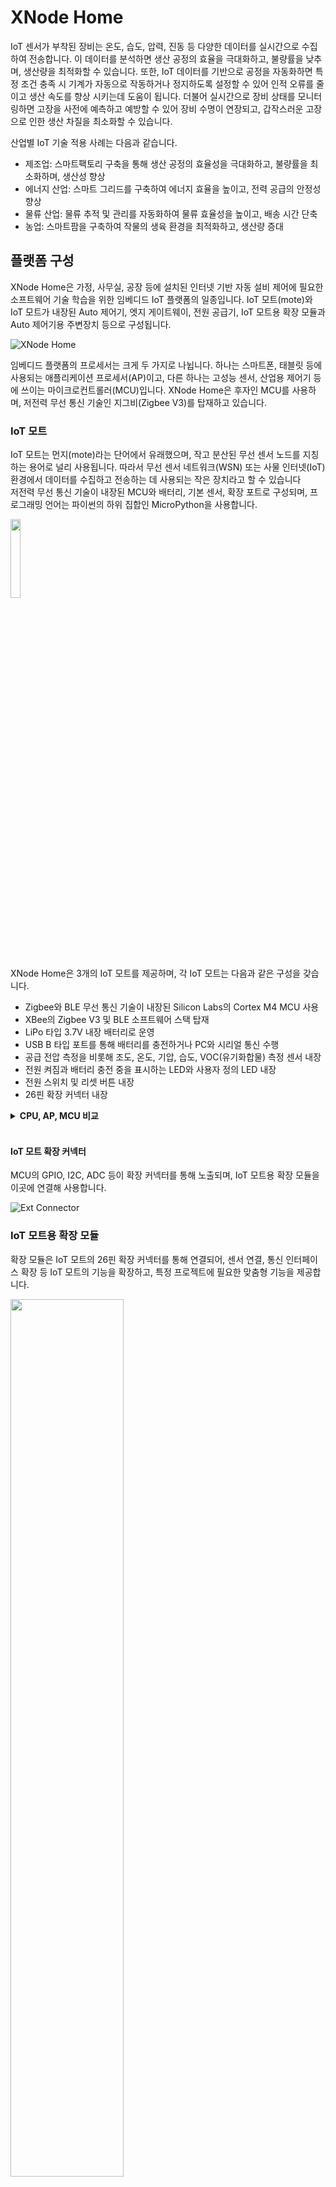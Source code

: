<style type='text/css'>
  [class*="shadow-box"] {
    border-radius: 10px;
    padding: 1.0em;
    box-shadow: 0 20px 50px -25px rgba(0, 0, 0, 0.7);
    display: flex;
    flex-direction: column;
    background-color: rgba(220, 220, 220, 0.01);
}
</style>

# XNode Home
IoT 센서가 부착된 장비는 온도, 습도, 압력, 진동 등 다양한 데이터를 실시간으로 수집하여 전송합니다. 이 데이터를 분석하면 생산 공정의 효율을 극대화하고, 불량률을 낮추며, 생산량을 최적화할 수 있습니다.
또한, IoT 데이터를 기반으로 공정을 자동화하면 특정 조건 충족 시 기계가 자동으로 작동하거나 정지하도록 설정할 수 있어 인적 오류를 줄이고 생산 속도를 향상 시키는데 도움이 됩니다. 더불어 실시간으로 장비 상태를 모니터링하면 고장을 사전에 예측하고 예방할 수 있어 장비 수명이 연장되고, 갑작스러운 고장으로 인한 생산 차질을 최소화할 수 있습니다.

산업별 IoT 기술 적용 사례는 다음과 같습니다.

- 제조업: 스마트팩토리 구축을 통해 생산 공정의 효율성을 극대화하고, 불량률을 최소화하며, 생산성 향상
- 에너지 산업: 스마트 그리드를 구축하여 에너지 효율을 높이고, 전력 공급의 안정성 향상 
- 물류 산업: 물류 추적 및 관리를 자동화하여 물류 효율성을 높이고, 배송 시간 단축
- 농업: 스마트팜을 구축하여 작물의 생육 환경을 최적화하고, 생산량 증대

## 플랫폼 구성
XNode Home은 가정, 사무실, 공장 등에 설치된 인터넷 기반 자동 설비 제어에 필요한 소프트웨어 기술 학습을 위한 임베디드 IoT 플랫폼의 일종입니다. IoT 모트(mote)와 IoT 모트가 내장된 Auto 제어기, 엣지 게이트웨이, 전원 공급기, IoT 모트용 확장 모듈과 Auto 제어기용 주변장치 등으로 구성됩니다.  

![XNode Home](res/xnode_home.png)

임베디드 플랫폼의 프로세서는 크게 두 가지로 나뉩니다. 하나는 스마트폰, 태블릿 등에 사용되는 애플리케이션 프로세서(AP)이고, 다른 하나는 고성능 센서, 산업용 제어기 등에 쓰이는 마이크로컨트롤러(MCU)입니다. XNode Home은 후자인 MCU를 사용하며, 저전력 무선 통신 기술인 지그비(Zigbee V3)를 탑재하고 있습니다.

### IoT 모트
IoT 모트는 먼지(mote)라는 단어에서 유래했으며, 작고 분산된 무선 센서 노드를 지칭하는 용어로 널리 사용됩니다. 따라서 무선 센서 네트워크(WSN) 또는 사물 인터넷(IoT) 환경에서 데이터를 수집하고 전송하는 데 사용되는 작은 장치라고 할 수 있습니다  
저전력 무선 통신 기술이 내장된 MCU와 배터리, 기본 센서, 확장 포트로 구성되며, 프로그래밍 언어는 파이썬의 하위 집합인 MicroPython을 사용합니다.

<img src="res/iot_mote.png" width=18%>

XNode Home은 3개의 IoT 모트를 제공하며, 각 IoT 모트는 다음과 같은 구성을 갖습니다.

- Zigbee와 BLE 무선 통신 기술이 내장된 Silicon Labs의 Cortex M4 MCU 사용
- XBee의 Zigbee V3 및 BLE 소프트웨어 스택 탑재
- LiPo 타입 3.7V 내장 배터리로 운영
- USB B 타입 포트를 통해 배터리를 충전하거나 PC와 시리얼 통신 수행
- 공급 전압 측정을 비롯해 조도, 온도, 기압, 습도, VOC(유기화합물) 측정 센서 내장
- 전원 켜짐과 배터리 충전 중을 표시하는 LED와 사용자 정의 LED 내장
- 전원 스위치 및 리셋 버튼 내장
- 26핀 확장 커넥터 내장

<details>
<summary><b>CPU, AP, MCU 비교</b></summary>
<div class="shadow-box">
CPU(Central Processing Unit), AP(Application Processor), 그리고 MCU(Microcontroller Unit)는 모두 데이터를 처리하는 전자 장치이지만, 설계 목적, 성능, 그리고 사용되는 환경에 따라 다음과 같은 뚜렷한 차이점을 가지고 있습니다.</p>

구분         | CPU                                                       |	AP 	                                                                        |MCU 
-------------|----------------------------------------------------------|-------------------------------------------------------------------------------|---------------------------------------------
주 용도       | 범용 컴퓨팅, 고성능 작업 (데스크탑, 노트북, 서버)	                  | 모바일 기기의 핵심 제어 (스마트폰, 태블릿)	                                             |특정 작업 제어, 임베디드 시스템 (가전제품, 산업 장비, IoT 기기)
핵심 역할     | 시스템의 주 연산 처리 장치, 운영체제 및 응용 프로그램 실행	           | CPU, GPU, 통신 모뎀, DSP, NPU 등을 통합한 SoC(System-on-Chip), 모바일 기기의 모든 기능 제어	| CPU, 메모리, I/O 인터페이스를 단일 칩에 통합, 특정 기능 수행 및 제어
성능         |	높음: 높은 클럭 속도, 다중 코어, 대용량 캐시 메모리                 | 균형 잡힘: CPU 성능은 PC 대비 낮으나, GPU, NPU 등 특화된 처리 장치 통합, 효율적인 전력 관리	     | 낮음: 낮은 클럭 속도, 단일 코어, 제한된 메모리, 실시간 처리에 중점
전력 소모      |	높음: 수십~수백 와트 (W)                                    |	낮음: 수 와트 (W) 이하, 배터리 수명 최적화                                             | 매우 낮음: 밀리와트(mW) ~ 마이크로와트(µW), 장시간 배터리 구동 또는 에너지 하베스팅에 적합
아키텍처      |	x86, ARM64                                              | 주로 ARM                                                                         |	ARM, PIC, AVR, 8051, RISC-V 등 다양
메모리        |	외부 RAM 및 저장 장치(HDD, SSD) 연결 필요	                   | 내장 RAM, 스토리지                                                                  | 소량의 내장 RAM 및 플래시 메모리
운영체제      | (OS)	Windows, macOS, Linux 등 범용 OS	                     | Android, iOS 등 모바일 OS                                                          | 경량 OS (RTOS) 또는 펌웨어
집적도        | 낮음: 주로 CPU 단일 칩으로 구성	                               | 매우 높음: CPU, GPU, 모뎀 등 다양한 기능이 하나의 칩에 집적된 SoC 형태                       | 높음: CPU, 메모리, I/O 인터페이스 등이 단일 칩에 통합
주변 장치 연결 | 메인보드를 통해 그래픽 카드, 저장장치, 네트워크 카드 등 다양한 장치와 연결 | 내장된 다양한 센서(카메라, GPS, 가속도 센서 등), 통신 모듈(Wi-Fi, Bluetooth, Cellular)과 연결 | ADC, DAC, UART, SPI, I2C, PWM 등 다양한 센서 및 액추에이터와 연결
냉각 시스템	   | 고성능으로 인한 발열 때문에 쿨러, 히트싱크 등 냉각 시스템 필수         |	저전력 설계로 발열이 적으나, 고사양 작업 시 방열판 등이 사용될 수 있음                           | 일반적으로 별도의 냉각 시스템 불필요
대표 제조사    | Intel, AMD                                               |	Qualcomm, Apple, Samsung, MediaTek, HiSilicon(Huawei)	                         | NXP, Microchip, STMicroelectronics, Renesas, Texas Instruments

</div>
</details></br>

#### IoT 모트 확장 커넥터
MCU의 GPIO, I2C, ADC 등이 확장 커넥터를 통해 노출되며, IoT 모트용 확장 모듈을 이곳에 연결해 사용합니다.

![Ext Connector](res/mote_ext_connect.png)

### IoT 모트용 확장 모듈
확장 모듈은 IoT 모트의 26핀 확장 커넥터를 통해 연결되어, 센서 연결, 통신 인터페이스 확장 등 IoT 모트의 기능을 확장하고, 특정 프로젝트에 필요한 맞춤형 기능을 제공합니다.

<img src="res/ext_modules.png" width=60%>

#### BASIC 모듈  
BASIC 모듈은 LED, 버튼, 부저와 같은 필수적인 입출력 요소를 통합하여, 사용자가 별도의 부품 없이도 간단한 인터페이스를 빠르게 구성할 수 있도록 설계되었습니다. 따라서, 간단한 기능 테스트를 위한 시제품 제작에 적합합니다.

#### PIR 모듈  
PIR 모듈에 내장된 PIR 센서(Passive Infrared Sensor)는 사람이나 동물의 움직임을 감지하는 데 사용되는 전자 센서입니다. 수동적이라는 이름에서 알 수 있듯이, 센서 자체가 적외선을 방출하는 것이 아니라 주변 환경에서 방출되는 적외선을 감지하여 작동합니다. 주로 보안 시스템, 자동 조명, 자동문 등 다양한 분야에서 활용됩니다.

#### IRTHERMO 모듈  
IRTHERMO 모듈에 내장된 적외선 온도 센서는 물체에서 방출되는 적외선 복사 에너지를 감지하여 온도를 측정하는 비접촉식 온도 센서입니다. 물체에 직접 접촉하지 않고 온도를 측정할 수 있기 때문에 다양한 산업 및 일상 생활에서 널리 사용됩니다.

#### IMU 모듈  
IMU 모듈에 내장된 관성 측정 장치(IMU: Inertial Measurement Unit)는 물체의 움직임과 방향을 측정하는 전자 장치입니다. 우리 주변의 스마트폰, 드론, 로봇, 자동차 내비게이션 시스템 등 다양한 곳에서 사용되고 있습니다. IMU 모듈은 가속도계, 자이로스코프, 지자기 센서(자력계)를 결합하여 3차원 공간에서의 움직임을 정밀하게 측정합니다.

#### GPS 모듈  
범지구 위치 결정 시스템(GPS: Global Positioning System)는 지구 궤도를 도는 여러 개의 위성을 이용하여 지구상의 위치를 정확하게 측정하는 위성 항법 시스템입니다. 미국 국방부에서 군사 목적으로 개발되었지만, 현재는 민간에서 내비게이션, 측량, 지도 제작, 시간 동기화 등 다양한 용도로 널리 사용되고 있습니다.  
GPS 모듈에 내장된 GPS 수신기는 최소 4개 이상의 GPS 위성으로부터 신호를 받아 자신의 위치를 계산합니다. 각 위성은 고유의 신호와 함께 신호를 보낸 시간 정보를 포함하여 전파를 송신합니다. 수신기는 각 위성에서 보낸 신호가 도달하는 시간 차이를 측정하여 각 위성과의 거리를 계산합니다.   
이때 삼변 측량(Trilateration)이라는 수학적 원리가 사용됩니다. 3개의 위성과의 거리를 알면 2차원 평면에서의 위치를 결정할 수 있고, 4개의 위성과의 거리를 알면 3차원 공간에서의 위치(위도, 경도, 고도)를 정확하게 결정할 수 있습니다.

### Auto 제어기
Auto 제어기는 릴레이, PWM 컨트롤러, IO 포트를 통해 산업 현장의 다양한 장치를 제어할 수 있습니다. 릴레이를 이용하여 12V 조명이나 환풍기를 켜고 끌 수 있으며, PWM 컨트롤러로는 12V 조명의 밝기나 DC 모터의 속도를 정밀하게 조절할 수 있습니다. 또한, IO 포트를 통해 3.3V 스위치, 가스 누설 감지 센서 등을 연결하여 다양한 상황을 감지하고 대응할 수 있습니다. 
Auto 제어기의 두뇌에 해당하는 IoT 모트는 배터리 대신 외부 전원을 사용하므로 전원 관리가 용이하며, 필요시 리셋 버튼을 통해 시스템을 재시작할 수 있습니다.

<img src="res/auto_ctrl.png" width=40%>

다음은 Auto 제어기에서 IoT 모트를 제외한 추가 구성입니다.

- IoT 모트의 IO 라인과 전원으로 구성된 디지털 IO 터미널 블록 제공
- 전원을 사용하는 ON-OFF 형태의 외부 장치(조명, 환기팬 등)를 연결할 수 있도록 공용 접점(Common)과 A접점(normmal open)으로 구성된 3개 채널 릴레이 터미널 블록 제공
- PWM 컨트롤러에 연결하여 최대 2kHz 주파수의 12V PWM 신호를 출력할 수 있는 4개 채널 PWM 터미널 블록 제공
- 12V DC 전원으로 운영

**터미널 블록**  
단자대 또는 단자판이라 불리는 터미널 블록은 전기 회로에서 전선들을 연결하기 위한 모듈식 연결 장치입니다. 간단히 말해, 여러 전선을 안전하고 깔끔하게 연결할 수 있도록 해주는 부품입니다. 특히 산업 현장이나 제어 패널 등에서 배선을 정리하고 유지 보수를 용이하게 하기 위해 널리 사용됩니다. 

<img src="res/term_block.png" width=20%>

터미널 블록은 크게 다음과 같은 부분으로 구성됩니다.

- 절연체 (Insulating Body/Housing): 플라스틱(나일론, 폴리카보네이트 등) 또는 세라믹과 같은 절연 재료로 만들어진 몸체. 전기적 안전을 확보하고 단자들을 고정하는 역할
- 도체 (Conductor/Terminal): 금속(구리, 황동 등)으로 만들어진 부분으로, 전선과 연결되어 전류 전달
- 클램핑 부품 (Clamping Mechanism): 전선을 도체에 단단히 고정하는 부분. 나사, 스프링, 레버 등의 형태로 제공

#### Auto 제어기 터미널 블록  
Auto 제어기에는 PCB에 견고하게 고정된 나사식 터미널 블록이 장착되어 있습니다. 이 터미널 블록은 전선과 제어기 간의 안정적인 연결을 제공합니다. 전선을 연결할 때는 먼저 전선의 피복을 적절히 벗긴 후, 각 단자에 삽입합니다. 이후 일자 드라이버를 사용하여 단자의 나사를 시계 방향으로 돌려 조여 전선을 단단히 고정합니다.

Auto 제어기의 PWM 채널, 릴레이 채널, 그리고 사용자가 용도에 맞게 설정할 수 있는 디지털 IO 핀들이 터미널 블록을 통해 외부로 연결됩니다. 따라서 사용자는 터미널 블록의 각 단자에 필요한 전선을 연결함으로써 다양한 외부 장치와 편리하게 연결하고 제어할 수 있습니다.

<img src="res/auto_term_block.png" width=50%>  

디지털 IO 터미널 블록의 단자 구성은 다음과 같습니다.

- P18 단자: 내부에 전압 분배 저항이 연결되어 있어, 12V Active Hight 신호(입력이 없으면 LOW, 입력이 있으면 HIGH)를 출력하는 입력 장치 연결
- P18 단자: 내부에 풀업(Pull-Up) 저항이 연결되어 있어, Active Low 신호(입력이 없으면 HIGH, 입력이 있으면 LOW)를 출력하는 입력 장치 연결
- P8, P23 단자: 3V3에서 동작하는 입출력 장치 연결
  - 스위치의 2가닥 제어선 중 한쪽을 3V3 전원 단자에 연결하고, 다른 한쪽을 P8 또는 P23 단자에 연결하면 스위치를 누를 때마다 P8 또는 P23은 HIGH 레벨이 됨
- 3V3, 5V, 12V, GND으로 구성된 전원 단자도 함께 제공함
  - 전원선을 잘못 연결할 경우 **장비가 파손될 수 있으므로** 각별히 주의 

다음은 릴레이 터미널 블록 단자 구성입니다.

- 2.54mm 2핀 점퍼 쇼트 커넥터를 통해 해당 채널의 공용 접점 단자(이하 C 단자)에 내부 전원 연결 설정
  - 12V 또는 5V 전원을 공급하거나 공급하지 않음
- 제품 출고 시 1번 채널의 C 단자는 전원에 연결되어 있지 않지만, **2번과 3번 채널의 C 단자는 내부적으로 12V 전원이 연결되어 있음**

다음은 PWMM 터미널 블록의 단자 구성입니다.

- 2.54mm 2핀 점퍼 쇼트 커넥터를 통해 모든 PWM 채널의 최대 전압 선택
  - 12V 또는 5V 출력 전원 중 선택
- 제품 출고 시 최대 출력 전압은 12V
- 12V 전원 및 GND 단자도 함께 제공함


### Auto 제어기용 주변장치
XNode Home에는 가정이나 빌딩, 공장 자동화에 사용되는 환기팬이나 조명, 도어락, 가스 밸브 차단기, 가스 누설 감지기 등이 포함되어 있으며, 이들은 목적에 따라 Auto 제어기의 릴레이나 PWM 컨트롤러, IO 포트에 대응하는 터미널 단자에 연결해 사용합니다.

### 환기팬  
환기팬으은 단방향으로 회전하는 12V DC 모터가 내장되어 있으며, 검은색 선은 GND 단자, 빨간색 선은 릴레이 또는 PWM 채널 단자에 연결해 사용합니다. 이때 ON-OFF 제어가 필요하면 빨간색 선을 **릴레이 2번 또는 3번 채널 NO 단자**에 연결하고, 가변 속도 제어가 필요하면 PWM 채널 단자에 연결하면 됩니다.

<img src="res/auto_fan.png" width=20%>

#### 조명  
고휘도 LED로 구성된 조명은 환기팬과 같이 검은색 선은 GND 단자, 빨간색 선은 릴레이 또는 PWM 채널 단자에 연결해 사용합니다. 빨간색 선은 ON-OFF 제어를 수행할 때는 **릴레이 2번 또는 3번 채널 NO 단자**에 연결하고, 가변 밝기 제어가 필요하면 PWM 채널 단자에 연결합니다.

<img src="res/auto_lamp.png" width=20%>

#### 도어락  
도어락은 기계식과 디지털식으로 나눠지는데, XNode Home에서 채택한 디지털 도어락은 외부 장치와 내부 장치로 구성됩니다. 외부 장치는 번호 입력부와 카드 인식부 등으로, 내부 장치는 모터, 구동부, 잠금쇠, 제어 회로, 수동 개폐 장치 등으로 구성됩니다.  
제어는 내장 장치에 건전지를 채워 넣고 2가닥의 신호선을 각각 릴레이 1번 채널 C와 NO 단자에 연결해 사용합니다.  

<img src="res/auto_doorlock.png" width=30%>

#### 가스 밸브 차단기  
가스 밸브 차단기(또는 가스 안전 차단기)는 가스 누출로 인한 화재나 폭발 사고를 예방하기 위해 가스 밸브를 자동으로 차단하는 장치입니다. 특히 가스레인지 사용 중 깜빡 잊고 밸브를 잠그지 않았을 경우 발생할 수 있는 사고를 막아주는 중요한 안전 장치입니다.  
양방향으로 회전하는 12V DC 모터가 토크가 높은 기어와 함께 장착되어 있으며, 검은색 선과 빨간색 선을 각각 PWM 채널 2개 단자에 연결해 사용합니다.

<img src="res/auto_gas_breaker.png" width=10%>

#### 가스 누설 감지기  
가스 누설 감지기는 공기 중의 가스 농도를 실시간으로 감지하여 누출 여부를 알려주는 장치입니다. 가스 누출은 화재, 폭발, 인체 질식 등 심각한 사고를 초래할 수 있으므로, 가정 및 산업 현장에서 필수적인 안전 장비로 자리 잡았습니다.  
감지기 내부에는 가스에 반응하는 센서가 내장되어 있으며, 이 센서는 특정 가스에 노출될 경우 전기 전도도나 저항 등의 전기적 특성이 변화하는 원리를 이용합니다. 이러한 변화를 감지 회로가 감지하여 경보를 발생시키거나 외부 제어 장치로 신호를 전송합니다.  
XNode Home에 포함된 감지기는 가스 누출이 감지되면, 연결된 신호선을 통해 12V DC High 신호를 출력(ActiveHigh)합니다. 이 신호는 IO 터미널의 P18과 같은 디지털 입력 단자에 연결해 사용합니다.

<img src="res/auto_gas_detector.png" width=10%>

### 엣지 게이트웨이
엣지 게이트웨이는 Zigbee 기반의 IoT 기기(예: IoT 모트, Auto 제어기)와 인터넷 간의 통신을 중계하는 역할을 하는 소형 컴퓨터입니다. Wi-Fi 또는 이더넷 연결을 통해 인터넷에 접속하며, 여러 대의 IoT 기기를 동시에 관리할 수 있습니다.  
NVIDA의 Jetson nano 플랫폼에서 Ubuntu 리눅스로 운영되며, 오픈 MQTT(Message Queuing Telemetry Transport) 브로커인 모스키토(Mosquitto)가 내장되어 있습니다. 

<img src="res/edge.png" width=37%>

### 전원 공급기
전원 공급기는 12V DC 입력을 받아 최대 3개의 12V DC 출력으로 분배합니다. 이를 통해 여러 대의 Auto 제어기 및 엣지 게이트웨이에 안정적인 전원 공급이 가능합니다. 또한, Auto 제어기와 동일하게 IoT 모트와 터미널 IO 블록을 내장하고 있어 필요에 따라 주변 장치를 추가로 연결할 수 있습니다.  
전원 공급기에 포함된 2x16 텍스트 LCD에는 실시간으로 현재 전력 공급 상태를 표시합니다.

<img src="res/power_ctrl.png" width=40%>

### USB 허브 
USB 허브는 여러 대의 IoT 모트와 Auto 제어기를 하나의 PC에 연결하여 다중 장치 통신 환경을 구축하는 데 사용됩니다. PC는 USB를 통해 연결된 IoT 모트를 가상 COM 포트(가상 시리얼 장치)로 인식하며, 각 COM 포트 번호를 통해 장치를 구분합니다.

<img src="res/usb_hub.png" width=20%>

----------

## 실습 환경
본 문서에서 IoT 모트와 IoT 모트 내장형 Auto 제어기는 실습 장비로 통칭합니다. 실습을 시작하려면 먼저 실습 장비에 전원을 공급하고 PC와 USB 케이블로 연결합니다. 연결이 완료되면 PC는 실습 장비와의 통신을 위한 가상 시리얼 포트를 자동으로 생성합니다. 다음으로, 실습 장비에서 실행할 펌웨어는 MicroPython 라이브러리와 마이크로컨트롤러 환경에 맞춰 축소된 파이썬 문법을 사용해 작성합니다. 이후, 필요에 따라 paho-mqtt, pyside6 등의 라이브러리와 파이썬 문법을 활용하여 실습 장비와 PC 간 시리얼 통신을 위한 브릿지 또는 GUI 프로그램을 작성합니다. 이를 위해 [101 개발환경]에서 소개한 개발 환경 구성을 참고하시기 바랍니다. 마지막으로, 오픈 소스 도구인 upyboard을 사용하여 작성된 펌웨어를 실습 장비에 배포하고 실행합니다.

[101 개발환경]:https://github.com/PlanXStudio/meister/blob/main/common/101_개발환경.md

일반적으로 IoT 모트와 같은 MCU 기반 장비는 C 언어로 개발됩니다. 그러나 C 언어는 학습 곡선이 가파르고, 메모리 관리 등에 숙련된 개발 경험을 필요로 합니다. 반면 XNode Home은 최근 인공지능 개발에 널리 쓰이는 파이썬을 경량화한 MicroPython을 채택하여, C 언어보다 쉽고 빠르게 원하는 결과를 얻을 수 있다는 장점을 제공합니다.

<details>
<summary><b>파이썬과 MicroPython 비교</b></summary>
<div class="shadow-box">

파이썬(Python)과 MicroPython은 모두 인기 있는 프로그래밍 언어이지만, 사용 목적과 기능, 성능 면에서 뚜렷한 차이점이 있습니다.

1. 사용 목적
   - 파이썬: 범용 프로그래밍 언어로, 웹 개발, 데이터 과학, 인공 지능, 머신러닝, 데스크톱 애플리케이션, 시스템 스크립팅 등 다양한 분야서 사용
   - MicroPython: 임베디드 시스템, 마이크로컨트롤러, IoT 장치와 같이 리소스가 제한된 환경에서 사용하도록 설계된 파이썬의 경량화된 버전

2. 크기와 성능
   - 파이썬: 상대적으로 크고 무거운 언어. 인터프리터와 표준 라이브러리가 많은 메모리를 차지하며, 실행 속도도 MicroPython에 비해 느림
   - MicroPython: 매우 작고 효율적으로 설계됨. 인터프리터와 핵심 라이브러리가 수백 킬로바이트(KB)에 불과하며, RAM 사용량도 매우 적음. 실행 속도는 파이썬보다 빠르지만, 여전히 C/C++와 같은 컴파일 언어보다는 느림

3. 라이브러리 지원
   - 파이썬: 방대하고 풍부한 표준 라이브러리와 서드파티 라이브러리 제공. NumPy, Pandas, TensorFlow, Django 등 유명 라이브러리를 포함하여 거의 모든 분야에 필요한 라이브러리를 찾을 수 있음
   - MicroPython: 파이썬 표준 라이브러리의 일부만 지원하며, 서드파티 라이브러리 지원도 제한적. 주로 하드웨어 제어, 네트워킹, 센서 인터페이스 등 임베디드 시스템에 필요한 기능에 중점을 둔 라이브러리 제공

4. 문법 및 기능
   - 파이썬: 완전한 기능을 갖춘 언어로, 객체 지향 프로그래밍, 함수형 프로그래밍, 메타프로그래밍 등 다양한 프로그래밍 패러다임 지원
   - MicroPython: 파이썬 3 문법을 대부분 지원하지만, 일부 고급 기능이나 덜 사용되는 기능은 제외. 예를 들어, 일부 데코레이터, 메타클래스, 복잡한 제너레이터 표현식 등이 제한될 수 있음

5. 하드웨어 제어
   - 파이썬: 운영체제 추상화를 통해 하드웨어와 간접적으로 상호 작용. 직접적인 하드웨어 제어는 일반적으로 C/C++로 작성된 확장 모듈을 통해 이루어짐
   - MicroPython: 마이크로컨트롤러의 하드웨어에 직접 접근하고 제어할 수 있도록 설계됨. GPIO, UART, SPI, I2C, PWM, ADC 등 하드웨어 인터페이스를 직접 조작할 수 있는 API 제공

6. 개발 환경
   - 파이썬: Windows, macOS, Linux 등 다양한 운영체제에서 실행되며, PyCharm, VSCode, Jupyter Notebook 등 다양한 개발 도구 사용
   - MicroPython: 일반적으로 마이크로컨트롤러 보드에 직접 업로드되어 실행됨. 개발을 위해서는 보드와 연결할 수 있는 시리얼 콘솔과 코드 편집기 필요. Thonny, uPyCraft, Mu 등 MicroPython 개발에 특화된 IDE도 있음.

7. REPL (Read-Eval-Print Loop)
   - 파이썬: 대화형 인터프리터를 제공하여 코드를 한 줄씩 실행하고 결과를 즉시 확인할 수 있음
   - MicroPython: 마찬가지로 REPL을 지원하며, 이를 통해 마이크로컨트롤러와 실시간으로 상호 작용하며 코드를 테스트하고 디버깅할 수 있음. (하드웨어 제어에 매우 유용)

</div>
</details></br>

다음은 전체 실습 환경 구성입니다.  

<img src="res/lect_env.png" width=90%>  

### PC에 실습 장비 연결
IoT 모트는 내장 배터리를 통해 전원 스위치를 켜는 즉시 사용할 수 있으며, PC와 USB 케이블로 연결하면 자동으로 충전됩니다. 반면 Auto 제어기에 포함된 IoT 모트는 배터리 없이 외부 전원을 연결하여 작동하며, 따라서 전원 스위치가 없습니다.  
실습 장비와 PC를 연결하기 위해 제공되는 USB 케이블의 PC 연결 부분은 USB Type A 커넥터 형태입니다. 만약 사용자의 PC에 USB Type A 포트가 없고 Type C 포트만 있다면, 별도로 **Type C to A 변환 젠더**를 준비하여 연결해야 합니다.

#### IoT 모트  

<img src="res/iot_mote_simple.png" width=20%>  

1. USB Type-A to Micro USB Type-B 케이블을 준비합니다. 이 케이블은 PC의 USB Type-A 커넥터에 연결하는 한쪽 끝과 실습 장비의 Micro USB Type-B 커넥터를 연결하는 다른 한쪽 끝으로 구성되어 있습니다. 

   <img src="res/usb_cable_1.png" width=20%>  

2. 전원 스위치를 켜짐(ON) 쪽으로 옮기면, 전원 LED가 켜집니다.

3. 준비한 케이블로 PC와 실습 장비를 연결합니다. 배터리 잔량이 부족할 경우 충전 LED가 점등되면서 충전이 시작됩니다.

4. PC에서 가상 시리얼 포트가 생성되었는지 확인합니다.
   1. 윈도우: '장치 관리자 > 포트(COM & LPT) > USB Serial Port(COMx)'
   2. 리눅스/맥: '터미널 > ls /dev/tty*'

<img src="res/iot_mote_connect.png" width=45%>  

</p> 

<details open>
<summary><b>USB 케이블 연결과 전원 켜기</b></summary>
<div class="shadow-box">

실습 장비의 전원 스위치가 꺼진(OFF) 상태에서 USB 케이블을 먼저 연결하면, PC 전원이 실습 장비에 공급되어 실습 장비의 USB to Serial 칩이 활성화됩니다.  
하지만 마이크로컨트롤러는 꺼진 상태이므로 프로그래밍은 불가능 합니다. 이때는 전원 스위치를 켜면(ON) 프로그래밍 할 수 있습니다.

</div>
</details></br>

#### Auto 제어기  
1. USB Type-A to Micro USB Type-B 케이블을 준비합니다. 

2. 12V DC 전원 어댑터를 실습 장비의 전원 포트에 연결합니다. 

3. 준비한 케이블로 PC와 실습 장비를 연결합니다.

4. PC에서 가상 시리얼 포트가 생성되었는지 확인합니다.


<img src="res/auto_ctrl_connect.png" width=45%>  


#### USB 허브   
여러 대의 실습 장비를 PC의 USB 포트에 직접 연결하는 대신, 제공된 USB 허브를 이용하여 한 번에 연결할 수 있습니다.

1. USB Type-A to Micro USB Type-B 케이블과 추가로 PC와 허브를 연결할 Micro USB 3.0 Type B to USB 3.0 Type A 케이블을 준비합니다. 
   
   <img src="res/usb_cable_2.png" width=20%>  

2. 5V USB 허브용 전원 어댑터를 USB 허브에 연결합니다.

3. 준비한 두 번째 USB 케이블로 PC와 허브를 연결합니다.

4. 준비한 첫 번째 USB 케이블로 실습 장비와 USB 허브를 연결합니다.

5. PC에서 가상 시리얼 포트가 생성되었는지 확인하는데, 한 번에 하나씩 확인하면서 연결합니다.

<img src="res/usb_hub_connect.png" width=60%>  

#### 전원 공급기    
여러 대의 Auto 제어기를 USB 허브를 이용하여 연결할 때 하나의 전원 어댑터로 통합하여 전원을 공급하면 더욱 편리하게 시스템을 운영할 수 있습니다. 이는 복수의 전원 어댑터를 사용해야 하는 번거로움을 줄여줍니다.

1. 제공되는 12V DC 전원 어댑터를 전원 공급기의 입력 포트에 연결합니다.

2. 별도 전원 케이블을 이용해 전원 공급기의 출력과 실습 장비의 전원 포트를 연결합니다.

<img src="res/total_connect.png" width=70%>  

### MicroPython 개발 툴 설치
[101 개발환경]에서 소개한 VSCode 기반 파이썬 개발 환경 구축을 완료했다면, MicroPython이 탑재된 실습 장비를 지원하기 위해 upyboard를를 추가로 설치합니다.

upyboard는 명령행 도구로 파이썬 개발 환경을 확장하여 PC와 실습 장비 간의 원활한 통신 및 MicroPython 코드 실행을 지원하는 툴입니다. 실습 장비 탐색 및 초기화, 펌웨어 배포 및 실행, 실행 중인 펌웨어와 데이터 교환, 파일 시스템 관리 같은 기능을 제공하여 효율적인 펌웨어 개발을 가능하게 합니다.

```sh
pip install -U upyboard
```

PC에 upyboard가 설치되면 upy 프로그램을 사용할 수 잇는데, 일반적인 사용법은 다음과 같습니다.
```sh
upy [OPTIONS] COMMAND [ARGS]...
```

-s(또는 --sport) OPTIONS은 COMMAND 중 scan과 env를 제외하고는 필수이며, 현재 연결된 실습 장비의 시리얼 포트 이름을 지정합니다. -t(또는 --type)은 장치 유형을 지정하는데, 실습 장비에서는 생략합니다.
동작을 지정하는 COMMAND는 다음과 같이 scan, env을 비롯해 init, run, ls, get, put, rm 등이 있습니다.
- scan: 시리얼 포트에 연결된 실습 장비 탐색
- env: VSCode 작업 공간을 MicroPython 지원하도록 초기화
- init: 실습 장비 초기화(포맷 및 xnode 라이브러리 설치)
- run: PC에서 작성한 .py(MicroPython 스크립트)를 실습 장비로 전송한 후 실행
  - 추가 옵션으로 -i(또는 --input-echo-on) 또는 -n(또는 --no-stream) 지원
    - -i(또는 --input-echo-on): 대화형 실행(기본값) 중 PC에서 실습 장비로 전송한 문자를 화면에 출력 (input()을 사용할 때는 필요 없음)
    - -n(또는 --no-stream): 대화형 실행 안함. 실습 장비에서 .py가 실행되면 시리얼얼 연결을 끊음
- ls: 실습 장비의 파일 시스템 탐색 (디렉터리는 흰색, 파일은 밝은 파란색으로 표시)
- get: 실습 장비의 파일 시스템에 위치한 .py 파일을 PC로 복사
- put: PC의 .py 파일을 실습 장비의 파일 시스템으로 복사
- rm: 실습 장비의 파일 시스템에 위치한 파일 또는 디렉터리 삭제
- repl: MicroPython 인터프리터의 REPL에 연결
- mkdir: 실습 장비의 파일 시스템에 디렉터리 생성

<details>
<summary><b>MicroPython 파일 시스템 구조</b></summary>
<div class="shadow-box">

MicroPython 파일 시스템은 일반적으로 임베디드 장치의 제한된 리소스(저장 공간, 메모리)에 맞게 설계된 경량 파일 시스템입니다. PC의 파일 시스템과 유사한 계층적 구조를 가지지만, 몇 가지 중요한 차이점이 있습니다.

1. 루트 디렉토리 (/)
   - 파일 시스템의 최상위 디렉토리
   - 모든 파일과 디렉토리는 루트 디렉토리 아래에 위치

2. 파일 및 디렉토리
   - MicroPython은 일반적인 파일 시스템과 마찬가지로 파일과 디렉토리를 사용하여 데이터 구성
   - 파일 이름과 디렉토리 이름은 /로 구분 (예: /lib/mote.py, /data/config.txt)

3. 저장 장치
   - MicroPython이 실행되는 장치는 일반적으로 내장 플래시 메모리 또는 SD 카드와 같은 저장 장치 사용
   - 내장 플래시 메모리
     - 대부분의 MicroPython 보드에 내장된 저장소
     - 용량이 제한적 (보드에 따라 수백 KB에서 수 MB 정도)
     - 일반적으로 / (루트 디렉토리) 또는 /flash로 마운트
   - SD 카드
     - 별도의 SD 카드를 장착하여 저장 공간 확장
     - SD 카드는 일반적으로 /sd 또는 /sdcard와 같은 경로로 마운트

</div>
</details>

----------

## 시작하기
실습 장비를 PC에 연결하고 개발 툴 설치가 끝났다면 VSCode에서 MicroPython을 위한 작업 공간(Workspace)을 만든 후 파이썬 구문으로 간단한 코드를 작성하고 테스트해 봅니다. 

### 부팅 절차
실습 장비에 전원을 공급하거나(Auto 제어기) 추가로 전원 스위치를 켜면(IoT 모트) 다음과 같은 절차로 부팅 작업이 진행되는데, 실습 장비에는 boot.py와 main.py가 존재하지 않으므로 MicroPython 인터프리터는 이들의 실행을 생략하고 대신 REPL(읽기-평가-인쇄 루프) 프롬프트를 시작합니다.

1. 전원 인가 및 초기화
   - 마이크로컨트롤러에 전원이 공급되면, 하드웨어 초기화
   - CPU, 메모리, 주변 장치들이 활성화되고 초기 상태로 설정됨
2. 부트로더(bootloader) 실행
   - ROM에 저장된 부트로더가 실행되어 기본적인 하드웨어 초기화 수행
   - MicroPython 펌웨어를 플래시 메모리에서 읽어 RAM에 로드
3. MicroPython 펌웨어 실행
   - RAM에 로드된 MicroPython 펌웨어 실행
   - 펌웨어는 MicroPython 인터프리터, 라이브러리, 런타임 환경으로 구성
4. boot.py 실행
   - MicroPython은 부팅 시 먼저 boot.py 파일을 찾고, 존재하면 실행
   - 사용자 설정, 파일 시스템 마운트, 네트워크 설정 등을 수행
   - boot.py 내부 오류는 부팅을 방해할 수 있으므로 코드를 최소화하고 철저히 테스트해야 함.
5. main.py 실행
   - boot.py 실행이 완료되면, MicroPython은 main.py 파일을 찾고, 존재하면 실행
   - 사용자가 작성한 메인 프로그램 코드를 포함하며, 실제 애플리케이션 로직이 구현됨

### VSCode 작업 공간 초기화
VSCode에서 작업 공간은 특정 프로젝트 또는 작업과 관련된 파일, 폴더 및 설정 등을 묶어 놓은 하나의 단위입니다. 쉽게 말해, 특정 프로젝트를 위한 독립된 가상의 개발 환경이라고 할 수 있습니다. 작업 공간을 사용하면 여러 프로젝트를 효율적으로 관리하고, 프로젝트별로 서로 다른 설정을 적용할 수 있습니다.

VSCode에서 새 작업 공간을 생성할 때 MicroPython과 관련된 초기화 작업도 함께 수행해야 합니다. 이 과정에서 .vscode 폴더가 생성되고 그 안에는 VSCode가 MicroPython 코드에 대한 자동 완성, 오류 검사, 정의 이동과 같은 기능을 제공할 때 필요한 스텁 파일(.pyi)과 설정 파일 등이 추가됩니다.

1. VSCode에서 'File > Open Folder... (macOS: File > Open...)'를 선택합니다. 

2. 작업 공간으로 사용할 폴더를 선택하고 Open을 클릭합니다. 문서 폴더 아래 IoT 폴더를 만든 후 이곳을 선택하세요.

3. 이제 해당 폴더가 VSCode의 작업 공간으로 열립니다.

4. 작업 공간에서 신뢰할 수 없는 코드가 자동으로 실행되는 것을 방지하기 위해 "Do you trust the authors of the files in this folder?" 창이 표시되면 "Yes, I trust the authors"를 선택합니다. 

5. 'Terminal > New Terminal'을 선택해 터미널 창을 실행합니다. 

6. 다음 명령으로 작업 공간을 초기화합니다. 초기화가 끝나면 작업 공간 안에 .vscode 폴더가 만들어집니다.

```sh
upy env
```
> Please open the .upyboard file within the .vscode folder and configure the SERIAL_PORT setting.

<details open>
<summary><b>주의</b></summary>
<div class="shadow-box">

초기화된 작업 공간에서 upy env 명령을 다시 실행하면, 기존 .vscode 폴더를 삭제한 후 작업을 진행할 것임을 알리는 메시지가 출력됩니다. 이때 n와 \<ENTER>를 누르면 작업을 취소합니다.

```sh
The .vscode folder already exists. This folder will be deleted to proceed. Do you wish to continue? (y or n): 
```

또한 우리는 앞으로 브릿지, GUI 등 PC용 프로그램 작성을 위해 파이썬용 작업 공간도 함께 사용할 예정인데, 이곳에서는 <u>**upy env 명령을 실행하면 안 됩니다.**</u>

</div>
</details></br>

### 실습 장비 초기화
실습 장비는 MicroPython 표준 라이브러리와 한백전자에서 제공하는 xnode 라이브러리를 사용하여 프로그래밍할 수 있습니다. MicroPython 표준 라이브러리는 MicroPython 인터프리터와 함께 기본적으로 설치되어 있지만, xnode와 같은 외부 라이브러리는 사용자가 직접 설치해야 합니다. xnode는 실습 장비를 제어하는데 필요한 MicroPython 라이브러리의 일종으로 util, mote, ext, autoctl 모듈로 구성되어 있습니다.

1. upy scan 명령으로 실습 장비에 할당된 시리얼 포트 이름을 확인합니다. scan 옵션은 MicroPython 환경이 구축된 장치를 찾아 시리얼 포트 이름과 MicroPython 버전, 하드웨어 정보 등을 출력합니다.
```sh
upy scan
```
> COM3 (v1.20.0-1844-g0266434 on 2023-11-29; XBee3 Zigbee with EFR32MG)

2. 찾은 시리얼 포트 번호를 이용하여 실습 장비를 초기화합니다. 
```sh
upy --sport com3 init
```
> 실습 장비를 포맷하고 xnode 라이브러리 설치
```out
Formatting...
Formatting is complete!
Installing the library on the board.
lib/xnode/autoctrl.mpy
[########################################] 100%
lib/xnode/ext.mpy
[########################################] 100%
lib/xnode/mote.mpy
[########################################] 100%
lib/xnode/util.mpy
[########################################] 100%
The job is done!
```

3. xnode 라이브러리가 실습 장비에 설치되었는지 확인합니다. xnode처럼 제3자가 제공하는 MicroPython 라이브러리는 일반적으로 실습 장비의 lib 폴더 아래 위치해야 합니다.
```sh
upy --sport com3 ls lib/xnode
``` 
> IoT 모트(mote.mpy)와 IoT 모트용 확장 모듈(ext.mpy), Auto 제어기(autoctrl.mpy), 유틸리티(util.mpy)로 구성
```out
autoctrl.mpy
ext.mpy
mote.mpy
util.mpy
```

### 시리얼 포트 이름을 기본값으로 지정

.vscode 폴더의 .upyboard 파일은 upyboard 툴의 옵션을 관리하는데, SERIAL_PORT 항목에 현재 연결된 실습 장비의 시리얼 포트 이름을 지정해 두면, upyboard 툴을 사용할 때 -s (또는 --sport) 옵션을 생략할 수 있어 편리합니다

1. xnode scan 명령으로 현재 연결된 실습 장비의 시리얼 포트 이름을 확인합니다.
```sh
upy scan
```

2. VSCode 탐색기에서 .vscode/.upyboard 파일을 클릭합니다.

3. 편집 영역에 .upyboard 파일이 열리면, 앞서 확인한 시리얼 포트 이름을 SERIAL_PORT 항목에 설정합니다.
```sh
SERIAL_PORT=com3
```

4. 수정이 끝나면 파일을 저장한 후 닫습니다.

5. 이제 다음과 같이 -s(또는 --sport) 옵션을 생략할 수 있습니다.
```sh
upy ls lib/xnode
```

<details open>
<summary><b>주의</b></summary>
<div class="shadow-box">

실습 장비가 바뀌면 PC 할당된 시리얼 포트 이름도 바뀔 수 있습니다. 따라서
실습 장비를 PC에 연결할 때마다 upy scan 명령으로 시리얼 포트 이름을 확인한 후 바뀌었으면 .vscode/.upyboard의 SERIAL_PORT 항목을 변경합니다.  
또한 실습 장비를 여러 개 연결했다면, 각각을 구분하기 위해 -s(또는 --sport) 옵션을 사용하는 것이 편리합니다.
</div>
</details></br>


### 첫 번째 MicroPython 프로그램
PC에서 작성한 파이썬 스크립트를 실습 장비에서 대화형으로 실행하는 방법을 알아보기 위해 문자열로 표현된 파이썬 표현식을 실습 장비로 전송하면, 실습 장비에서 이를 실행하고 그 결과를 PC로 반환하는 간단한 프로그램을 작성해 봅니다.  

upy run 명령은 PC의 MicroPython 코드를 실습 장비의 RAM으로 복사한 후 실행합니다. 따라서 리셋 버튼을 누르거나 전원을 끄면 RAM의 내용을 사라집니다.

1. VSCode 탐색기에서 '마우스 우클릭 > 새 파일..."을 선택한 후 파일 이름을 simple_express.py로 설정합니다.

2. 편집 영역에 simple_express.py가 열리면 다음 내용을 입력합니다.

```python
def setup():
    print("Start...")

def loop():
    exp = input("> ")
    try:
        ret = eval(exp)
        print(ret)
    except:
        print("Syntax Error")

if __name__ == "__main__":
    setup()
    while True:
        loop()
```

3. 완성한 simple_express.py 파일은 터미널 창에서 upyboard 툴로 실행하는데, 다음 4가지 방법 중 하나를 사용합니다.

   - 방법1: 시리얼 포트 이름과 함께 run 명령으로 실행

   ```sh
   upy --sport com3 run simple_express.py
   ```

   - 방법2: .vscode/.upyboard의 SERIAL_PORT 항목에 시리얼 포트 이름이 설정되어 있다면, run 명령만으로 실행

   ```sh
   upy run simple_express.py
   ```

   - 방법3: 방법2가 유효하다면, run 명령까지 생략하고 실행 (가장 간단함)

   ```sh
   upy simple_express.py
   ```

   - 방법4: 방법2가 유효하다면, 편집창에 simple_express.py이 활성화된 상태에서, 실행 단축키인 \<Ctrl>+\<SHIFT>+\<B>를 눌러 실행

> run은 PC에 있는 MicroPython 파일을 실습 장비로 전송하고 실행합니다. 추가 옵션으로 -n을 사용하지 않는 한 대화형 실행을 위해 PC의 표준 입출력과 실습 장비의 표준 입출력을 시리얼 통신으로 상호 연결하므로, PC의 키 입력은 실습 장비의 input()으로 전달되고, 실습 장비의 print() 출력은 PC로 전달됩니다.
```out
Start...
> 10**2
100
> 3+4*5
23
> type(30)
<class 'int'>
> 
```

4. \<Ctrl>+C 키 조합을 입력하면 PC와 실습 장비 간의 연결이 끊어집니다.

5. 대화형으로 프로그램을 실행하다가 연결을 종료해도 실습 장비에는 프로그램이 여전히 실행 중입니다.  

6. 다시 upy run 명령으로 프로그램을 실행하면, 기존 프로그램은 종료하고 새로운 프로그램이 실행됩니다. 

### 두 번째 MicroPython 프로그램
이 번에는 비 대화형으로 실행하는 방법을 알아보기 위해 실습 장비의 사용자 LED를 지속적으로 깜빡이는 프로그램을 작성해 봅니다.

1. VSCode에서 blink_led.py란 이름으로 새 파일을 만든 후 다음과 같이 코드를 작성합니다. 이때 loop() 함수 안에 input() 호출이 없으므로 PC에서 키를 입력하는 것은 의미가 없습니다.

```python
import machine 
import time

led = machine.Pin('D9', machine.Pin.OUT, value=1)

def setup():
    print("Start...")
      
def loop():
    led.value(0)
    time.sleep(0.1)
    led.value(1)
    time.sleep(0.1)
    
if __name__ == "__main__":
    setup()
    while True:
        loop()
```


2. run -n 명령으로 완성한 blink_led.py를 실습 장비에서 실행합니다.

```sh
upy --sport com3 run -n blink_led.py
```

또는 

```sh
upy run -n blink_led.py
```

또는

```sh
upy -n blink_led.py
```

> -n 옵션 때문에 실습 장비에서 프로그램이 실행되면, upyboard와 실습 장비의 시리얼 연결은 끊어집니다.

3. LED가 깜빡이는 것을 멈추려면 실습 장비의 리셋 버튼을 눌러 프로그램을 강제 종료합니다.

### 실습 장비 파일 관리
앞서 작성한 blink_led.py를 실습 장비의 루트(/) 경로에 넣은 후, 결과를 확인하는 과정을 통해 실습 장비에서 파일을 관리하는 방법을 알아봅니다.
해당 파일을 main.py란 이름으로 바꿔 실습 장비의 루트에 저장하면 리셋 또는 다시 시작할 때 자동으로 main.py가 실행됩니다. 만약 main.py의 실행을 중단하려면 main.py를 삭제하거나 이름을 바꿔야 합니다.

1. put 명령으로 앞서 작성한 blink_led.py를 main.py란 이름으로 실습 장비의 루트 경로에 넣습니다. 이때, 루트 심볼(/)은 생략할 수 있습니다.

```sh
upy put blink_led.py main.py
```  

2. ls 명령으로 결과를 확인합니다. 
```sh
upy ls 
```
```out
lib
main.py
```

3. 실습 장비의 리셋 버튼을 누르거나 전원을 컸다켜면 자동으로 main.py가 실행되므로 LED가 깜빡입니다.

4. get 명령으로 실습 장비에 위치한 파일을 PC로 가져옵니다. 이때, PC에 저장할 파일 이름을 생략하면 내용만 보여 줍니다.
```sh
upy get /main.py
```
> 내용은 blink_led.py와 같습니다.
```out
import machine 
import time

led = machine.Pin('D9', machine.Pin.OUT, value=1)

def setup():
    print("Start...")

def loop():
    led.value(0)
    time.sleep(0.1)
    led.value(1)
    time.sleep(0.1)

if __name__ == "__main__":
    setup()
    while True:
        loop()
```

5. rm 명령으로 실습 장비에 저장된 파일을 삭제합니다.
```sh
upy rm main.py
```

6. ls 명령으로 결과를 확인합니다. 
```sh
upy ls 
```
```out
lib
```

<details open>
<summary><b>주의</b></summary>
<div class="shadow-box">

실습할 때 upy 다음에 -s(또는 --sport) 옵션을 생략한 것은 현재 PC에 연결된 실습 장비의 시리얼 포트 이름이 .vscode/.upyboard 파일의 SERIAL_PORT 항목에 설정되어 있기 때문입니다.
만약 시리얼 포트 이름이 다르면 SERIAL_PORT 항목을 수정하거나 upy 뒤에 -s(또는 --sport) 옵션을 붙여야 합니다.

</div>
</details>

### MicroPython 내장 모듈
실습 장비에는 Micropython 인터프리터와 더불어 array, io, json, os, struct, sys, time 등 자주 사용되는 Python 표준 라이브러리들이 내장 모듈로 이미 설치되어 있어 편리하게 사용할 수 있습니다. 다만, Micropython은 경량화를 위해 일부 기능이 축소되거나 생략되었을 수 있습니다. 따라서 표준 Python 모듈과의 구분을 위해 uio, usys, utime처럼 모듈 이름 앞에 'u' 접두사를 사용하며, 접두사가 없는 별칭(alias)도 함께 제공합니다. 예를 들어, time은 utime의 별칭입니다. 이는 표준 라이브러리와의 혼동을 피하고 Micropython에 최적화된 기능을 사용하기 위함이므로, 가급적 time 대신 utime과 같이 'u' 접두사가 붙은 모듈 이름을 사용하는 것을 권장합니다. 


파이썬       | MicroPython  | 파이썬     | MicroPython
-----------|-------------|-----------|------------
array      | uarray      |json       | ujson
binascii   | ubinascii   |os         | uos
cryptolib  | ucryptolib  |struct     | ustruct 
errno      | uerrno      |sys        | usys
hashlib    | uhashlib    |time       | utime 
io         | uio

그 밖에 machine 등은 파이썬 표준에는 제공하지 않는 모듈이므로 umachine 보다는 별칭인 machine을 권장합니다.

REPL(Read-Eval-Print Loop)은 MicroPython 코드를 대화형으로 작성하고 실행할 수 있는 환경입니다. 쉽게 말해, MicroPython 인터프리터와 실시간으로 소통할 수 있는 명령어 인터페이스라고 생각하시면 됩니다.  
PC에서 실습 장비의 REPL에 연결한 후 help() 함수로 실습 장비에서 제공하는 내장 모듈 이름들을 확인해 봅니다. 

1. repl 명령으로 실습 장비의 REPL에 연결합니다.
```sh
upy --sport com3 repl
```
또는
```sh
upy repl
```

2. 연결에 성공하면 프롬프트가 표시됩니다.
```
Entering REPL mode. Press Ctrl + X to exit.
 
>>>
```

3. help() 함수로 내장 모듈 이름을 확인합니다.
```sh
>>> help('modules')
```
> 결과는 다음과 같습니다.
```out
__main__          micropython       uhashlib          ustruct
ble               uarray            uio               usys
builtins          ubinascii         ujson             utime
digi              ucryptolib        umachine          xbee
gc                uerrno            uos
Plus any modules on the filesystem
```

4. utime(또는 time) 모듈을 로드합니다.
```sh
>>> import utime
```

5. utime 모듈에 포함된 함수 이름을 확인합니다.
```sh
>>> help(utime)
```
> sleep()을 제외한 나머지 함수는 MicroPython에서만 사용합니다.
```out
object <module 'utime'> is of type module
  __name__ -- utime
  sleep -- <function>
  sleep_ms -- <function>
  sleep_us -- <function>
  ticks_ms -- <function>
  ticks_us -- <function>
  ticks_cpu -- <function>
  ticks_add -- <function>
  ticks_diff -- <function>
```

6. \<Ctrl>X를 눌러 REPL과의 연결을 끊습니다.